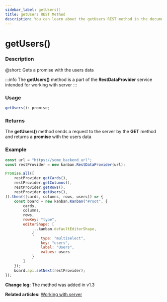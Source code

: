 ```yaml
---
sidebar_label: getUsers()
title: getUsers REST Method
description: You can learn about the getUsers REST method in the documentation of the DHTMLX JavaScript Kanban library. Browse developer guides and API reference, try out code examples and live demos, and download a free 30-day evaluation version of DHTMLX Kanban.
---
```


# getUsers()

### Description

@short: Gets a promise with the users data

:::info
The **getUsers()** method is a part of the **RestDataProvider** service intended for working with server
:::

### Usage

~~~jsx {}
getUsers(): promise;
~~~

### Returns

The **getUsers()** method sends a request to the server by the **GET** method and returns a **promise** with the users data

### Example

~~~jsx {2,8,21}
const url = "https://some_backend_url";
const restProvider = new kanban.RestDataProvider(url);

Promise.all([
    restProvider.getCards(),
    restProvider.getColumns(),
    restProvider.getRows(),
    restProvider.getUsers(),
]).then(([cards, columns, rows, users]) => {
    const board = new kanban.Kanban("#root", {
        cards,
        columns,
        rows,
        rowKey: "type",
        editorShape: [
            ...kanban.defaultEditorShape,
            {
                type: "multiselect", 
                key: "users",
                label: "Users",
                values: users
            }
        ]
    });
    board.api.setNext(restProvider);
});
~~~

**Change log:** The method was added in v1.3

**Related articles:** [Working with server](../../../../guides/working_with_server)
